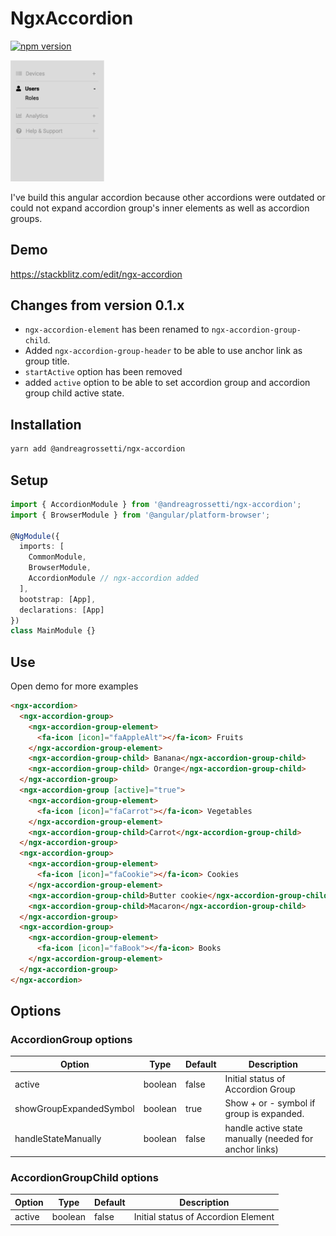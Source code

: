 # NgxAccordion
[![npm version](https://badge.fury.io/js/@andreagrossetti%2Fngx-accordion.svg)](https://badge.fury.io/js/@andreagrossetti%2Fngx-accordion)

<img src="https://github.com/andreagrossetti/ngx-accordion/raw/master/projects/ngx-accordion-showcase/src/assets/screenshot.png" alt="drawing" width="150"/>

I've build this angular accordion because other accordions were outdated or could not expand accordion group's inner elements as well as accordion groups.

## Demo
https://stackblitz.com/edit/ngx-accordion

## Changes from version 0.1.x
- ```ngx-accordion-element``` has been renamed to ```ngx-accordion-group-child```.
- Added ```ngx-accordion-group-header``` to be able to use anchor link as group title.
- ```startActive``` option has been removed
- added ```active``` option to be able to set accordion group and accordion group child active state.

## Installation
```bash
yarn add @andreagrossetti/ngx-accordion
```

## Setup
```typescript
import { AccordionModule } from '@andreagrossetti/ngx-accordion';
import { BrowserModule } from '@angular/platform-browser';

@NgModule({
  imports: [
    CommonModule,
    BrowserModule,
    AccordionModule // ngx-accordion added
  ],
  bootstrap: [App],
  declarations: [App]
})
class MainModule {}
```

## Use
Open demo for more examples

```html
<ngx-accordion>
  <ngx-accordion-group>
    <ngx-accordion-group-element>
      <fa-icon [icon]="faAppleAlt"></fa-icon> Fruits
    </ngx-accordion-group-element>
    <ngx-accordion-group-child> Banana</ngx-accordion-group-child>
    <ngx-accordion-group-child> Orange</ngx-accordion-group-child>
  </ngx-accordion-group>
  <ngx-accordion-group [active]="true">
    <ngx-accordion-group-element>
      <fa-icon [icon]="faCarrot"></fa-icon> Vegetables
    </ngx-accordion-group-element>
    <ngx-accordion-group-child>Carrot</ngx-accordion-group-child>
  </ngx-accordion-group>
  <ngx-accordion-group>
    <ngx-accordion-group-element>
      <fa-icon [icon]="faCookie"></fa-icon> Cookies
    </ngx-accordion-group-element>
    <ngx-accordion-group-child>Butter cookie</ngx-accordion-group-child>
    <ngx-accordion-group-child>Macaron</ngx-accordion-group-child>
  </ngx-accordion-group>
  <ngx-accordion-group>
    <ngx-accordion-group-element>
      <fa-icon [icon]="faBook"></fa-icon> Books
    </ngx-accordion-group-element>
  </ngx-accordion-group>
</ngx-accordion>

```

## Options

### AccordionGroup options
| Option                  | Type    | Default | Description                                            |
|-------------------------|---------|---------|--------------------------------------------------------|
| active                  | boolean | false   | Initial status of Accordion Group                      |
| showGroupExpandedSymbol | boolean | true    | Show + or - symbol if group is expanded.               |
| handleStateManually     | boolean | false   | handle active state manually (needed for anchor links) | 

### AccordionGroupChild options
| Option      | Type    | Default | Description                        |
|-------------|---------|---------|------------------------------------|
| active      | boolean | false   | Initial status of Accordion Element|
